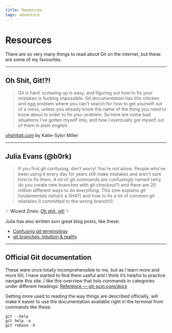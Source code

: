 ```yaml
---
title: Resources
tags: adventure
---
```


# Resources

There are so very many things to read about Git on the internet, but these are some of my favourites.

---

## Oh Shit, Git!?!

> Git is hard: screwing up is easy, and figuring out how to fix your mistakes is fucking impossible. Git documentation has this chicken and egg problem where you can't search for how to get yourself out of a mess, unless you already know the name of the thing you need to know about in order to fix your problem. So here are some bad situations I've gotten myself into, and how I eventually got myself out of them in plain english.

[ohshitgit.com](https://ohshitgit.com/) by Katie-Sylor Miller

---

## Julia Evans (@b0rk)

> If you find git confusing, don’t worry! You’re not alone. People who’ve been using it every day for years still make mistakes and aren’t sure how to fix them. A lot of git commands are confusingly named (why do you create new branches with git checkout?) and there are 20 million different ways to do everything. This zine explains git fundamentals (what’s a SHA?) and how to fix a lot of common git mistakes (I committed to the wrong branch!!).

✨ Wizard Zines: [Oh shit, git!](https://wizardzines.com/zines/oh-shit-git/) ✨

Julia has also written som great blog posts, like these:

- [Confusing git terminology](https://jvns.ca/blog/2023/11/01/confusing-git-terminology/)
- [git branches: intuition & reality](https://jvns.ca/blog/2023/11/23/branches-intuition-reality/)

---

## Official Git documentation

These were once totally incomprehensible to me, but as I learn more and more Git, I have started to find them useful and I think it’s helpful to practice navigate this site. I like this overview that lists commands in categories under different headings: [Reference — git-scm.com/docs](https://git-scm.com/docs)

Getting more used to reading the way things are described officially, will make it easier to use the documentation available right in the terminal from commands like these:

```
git --help
git help -a
git rebase -h
```
